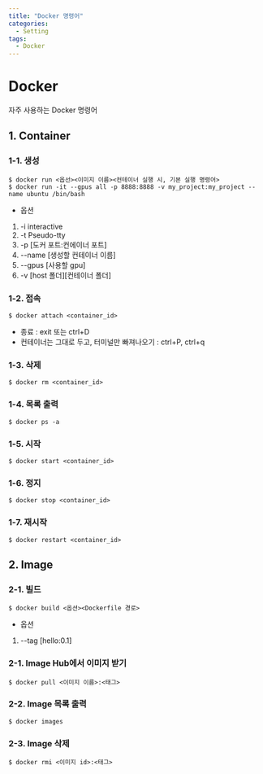 ```yaml
---
title: "Docker 명령어"
categories:
  - Setting
tags:
  - Docker
---
```


# Docker

자주 사용하는 Docker 명령어

## 1. Container

### 1-1. 생성

```
$ docker run <옵선><이미지 이름><컨테이너 실행 시, 기본 실행 명령어>
$ docker run -it --gpus all -p 8888:8888 -v my_project:my_project --name ubuntu /bin/bash
```

- 옵션 
1) -i interactive  
2) -t Pseudo-tty  
3) -p [도커 포트:컨에이너 포트]  
4) --name [생성할 컨테이너 이름]  
5) --gpus [사용할 gpu]  
6) -v [host 폴더][컨테이너 폴더]  

### 1-2. 접속
```
$ docker attach <container_id>
```
- 종료 : exit 또는 ctrl+D
- 컨테이너는 그대로 두고, 터미널만 빠져나오기 : ctrl+P, ctrl+q

### 1-3. 삭제

```
$ docker rm <container_id>
```

### 1-4. 목록 출력

```
$ docker ps -a
```

### 1-5. 시작

```
$ docker start <container_id>
```

### 1-6. 정지

```
$ docker stop <container_id>
```

### 1-7. 재시작

```
$ docker restart <container_id>
```

## 2. Image

### 2-1. 빌드

```
$ docker build <옵션><Dockerfile 경로>
```

- 옵션 
1) --tag [hello:0.1]


### 2-1. Image Hub에서 이미지 받기

```
$ docker pull <이미지 이름>:<태그>
```

### 2-2. Image 목록 출력

```
$ docker images
```

### 2-3. Image 삭제

```
$ docker rmi <이미지 id>:<태그>
```


